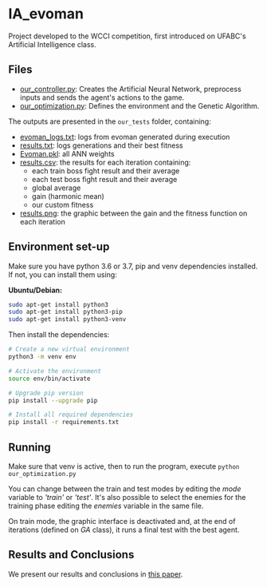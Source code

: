 # IA_evoman
Project developed to the WCCI competition, first introduced on UFABC's Artificial Intelligence class.

## Files

* [our_controller.py](our_controller.py): Creates the Artificial Neural Network, preprocess inputs and sends the agent's actions to the game.
* [our_optimization.py](our_optimization.py): Defines the environment and the Genetic Algorithm.

The outputs are presented in the `our_tests` folder, containing:
* [evoman_logs.txt](our_tests/evoman_logs.txt): logs from evoman generated during execution
* [results.txt](our_tests/results.txt): logs generations and their best fitness
* [Evoman.pkl](our_tests/Evoman.pkl): all ANN weights
* [results.csv](results.csv): the results for each iteration containing:
  - each train boss fight result and their average
  - each test boss fight result and their average
  - global average
  - gain (harmonic mean)
  - our custom fitness
* [results.png](results.png): the graphic between the gain and the fitness function on each iteration

## Environment set-up

Make sure you have python 3.6 or 3.7, pip and venv dependencies installed.
If not, you can install them using:

**Ubuntu/Debian:**

```bash
sudo apt-get install python3
sudo apt-get install python3-pip
sudo apt-get install python3-venv
```

Then install the dependencies:
```bash
# Create a new virtual environment
python3 -m venv env

# Activate the environment
source env/bin/activate

# Upgrade pip version
pip install --upgrade pip

# Install all required dependencies
pip install -r requirements.txt
```

## Running

Make sure that venv is active, then to run the program, execute `python our_optimization.py`

You can change between the train and test modes by editing the *mode* variable to *'train'* or *'test'*.
It's also possible to select the enemies for the training phase editing the *enemies* variable in the same file.

On train mode, the graphic interface is deactivated and, at the end of iterations (defined on _GA_ class), it runs a final test with the best agent.

## Results and Conclusions

We present our results and conclusions in [this paper](Evoman_WCCI_Competition.pdf).
